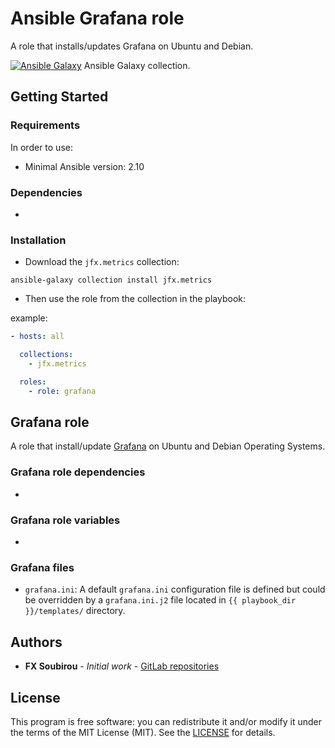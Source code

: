 # Ansible Grafana role

A role that installs/updates Grafana on Ubuntu and Debian.

[![Ansible Galaxy](https://shields.io/badge/Ansible_Galaxy-informational?logo=ansible&style=flat-square)](https://galaxy.ansible.com/jfx/system) Ansible Galaxy collection.

## Getting Started

### Requirements

In order to use:

* Minimal Ansible version: 2.10

### Dependencies

*

### Installation

* Download the `jfx.metrics` collection:

```shell
ansible-galaxy collection install jfx.metrics
```

* Then use the role from the collection in the playbook:

example:

```yaml
- hosts: all

  collections:
    - jfx.metrics

  roles:
    - role: grafana
```

## Grafana role

A role that install/update [Grafana](https://grafana.com/oss/grafana/) on Ubuntu and Debian Operating Systems.

### Grafana role dependencies

*

### Grafana role variables

*

### Grafana files

* `grafana.ini`:
A default `grafana.ini` configuration file is defined but could be overridden by a `grafana.ini.j2` file located in `{{ playbook_dir }}/templates/` directory.

## Authors

* **FX Soubirou** - *Initial work* - [GitLab repositories](https://gitlab.com/op_so)

## License

This program is free software: you can redistribute it and/or modify it under the terms of the MIT License (MIT). See the [LICENSE](https://opensource.org/licenses/MIT) for details.
